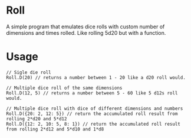 # Roll
A simple program that emulates dice rolls with custom number of dimensions and times rolled. Like rolling 5d20 but with a function.

# Usage
```
// Sigle die roll
Roll.D(20) // returns a number between 1 - 20 like a d20 roll would.

// Multiple dice roll of the same dimensions
Roll.D(12, 5) // returns a number between 5 - 60 like 5 d12s roll would.

// Multiple dice roll with dice of different dimensions and numbers
Roll.D({20: 2, 12: 5}) // return the accumulated roll result from rolling 2*d20 and 5*d12
Roll.D({12: 2, 10: 5, 8: 1}) // return the accumulated roll result from rolling 2*d12 and 5*d10 and 1*d8
```
